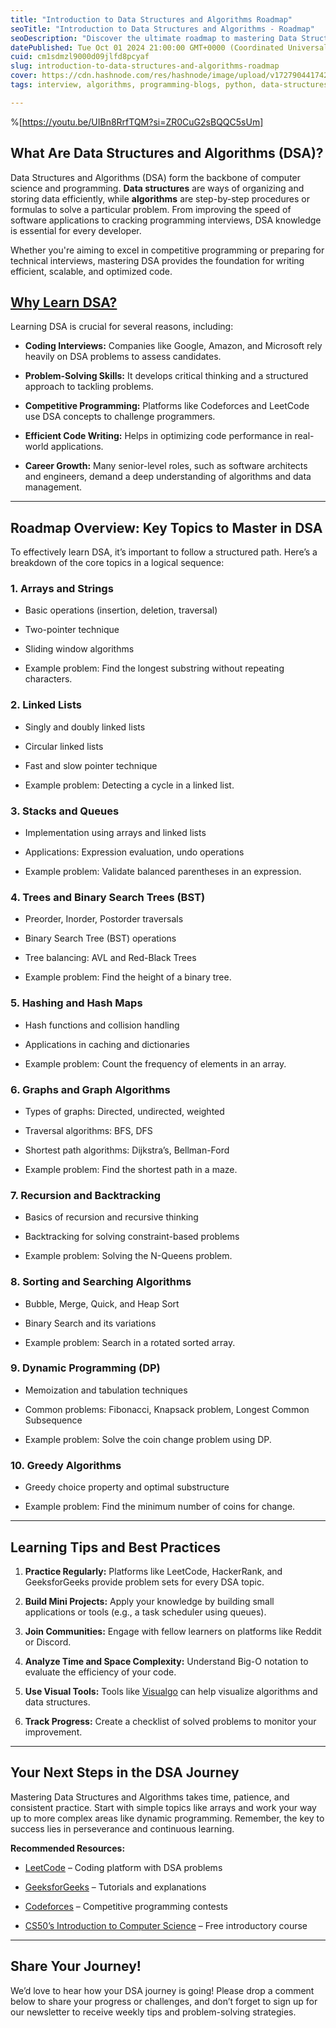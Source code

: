 ```yaml
---
title: "Introduction to Data Structures and Algorithms Roadmap"
seoTitle: "Introduction to Data Structures and Algorithms - Roadmap"
seoDescription: "Discover the ultimate roadmap to mastering Data Structures and Algorithms (DSA). Learn key concepts, essential topics, practical applications, and tips for"
datePublished: Tue Oct 01 2024 21:00:00 GMT+0000 (Coordinated Universal Time)
cuid: cm1sdmzl9000d09jlfd8pcyaf
slug: introduction-to-data-structures-and-algorithms-roadmap
cover: https://cdn.hashnode.com/res/hashnode/image/upload/v1727904417423/0cddcbbb-7a48-4f41-bcf6-0882a598ac40.png
tags: interview, algorithms, programming-blogs, python, data-structures, python3, coding, roadmap, technical-interview, python-beginner, data-structure-and-algorithms

---
```


%[https://youtu.be/UIBn8RrfTQM?si=ZR0CuG2sBQQC5sUm] 

## **What Are Data Structures and Algorithms (DSA)?**

Data Structures and Algorithms (DSA) form the backbone of computer science and programming. **Data structures** are ways of organizing and storing data efficiently, while **algorithms** are step-by-step procedures or formulas to solve a particular problem. From improving the speed of software applications to cracking programming interviews, DSA knowledge is essential for every developer.

Whether you're aiming to excel in competitive programming or preparing for technical interviews, mastering DSA provides the foundation for writing efficient, scalable, and optimized code.

## [**Why Learn DSA?**](https://www.programiz.com/dsa/why-algorithms#:~:text=Data%20structures%20and%20algorithms)

Learning DSA is crucial for several reasons, including:

* **Coding Interviews:** Companies like Google, Amazon, and Microsoft rely heavily on DSA problems to assess candidates.
    
* **Problem-Solving Skills:** It develops critical thinking and a structured approach to tackling problems.
    
* **Competitive Programming:** Platforms like Codeforces and LeetCode use DSA concepts to challenge programmers.
    
* **Efficient Code Writing:** Helps in optimizing code performance in real-world applications.
    
* **Career Growth:** Many senior-level roles, such as software architects and engineers, demand a deep understanding of algorithms and data management.
    

---

## **Roadmap Overview: Key Topics to Master in DSA**

To effectively learn DSA, it’s important to follow a structured path. Here’s a breakdown of the core topics in a logical sequence:

### **1\. Arrays and Strings**

* Basic operations (insertion, deletion, traversal)
    
* Two-pointer technique
    
* Sliding window algorithms
    
* Example problem: Find the longest substring without repeating characters.
    

### **2\. Linked Lists**

* Singly and doubly linked lists
    
* Circular linked lists
    
* Fast and slow pointer technique
    
* Example problem: Detecting a cycle in a linked list.
    

### **3\. Stacks and Queues**

* Implementation using arrays and linked lists
    
* Applications: Expression evaluation, undo operations
    
* Example problem: Validate balanced parentheses in an expression.
    

### **4\. Trees and Binary Search Trees (BST)**

* Preorder, Inorder, Postorder traversals
    
* Binary Search Tree (BST) operations
    
* Tree balancing: AVL and Red-Black Trees
    
* Example problem: Find the height of a binary tree.
    

### **5\. Hashing and Hash Maps**

* Hash functions and collision handling
    
* Applications in caching and dictionaries
    
* Example problem: Count the frequency of elements in an array.
    

### **6\. Graphs and Graph Algorithms**

* Types of graphs: Directed, undirected, weighted
    
* Traversal algorithms: BFS, DFS
    
* Shortest path algorithms: Dijkstra’s, Bellman-Ford
    
* Example problem: Find the shortest path in a maze.
    

### **7\. Recursion and Backtracking**

* Basics of recursion and recursive thinking
    
* Backtracking for solving constraint-based problems
    
* Example problem: Solving the N-Queens problem.
    

### **8\. Sorting and Searching Algorithms**

* Bubble, Merge, Quick, and Heap Sort
    
* Binary Search and its variations
    
* Example problem: Search in a rotated sorted array.
    

### **9\. Dynamic Programming (DP)**

* Memoization and tabulation techniques
    
* Common problems: Fibonacci, Knapsack problem, Longest Common Subsequence
    
* Example problem: Solve the coin change problem using DP.
    

### **10\. Greedy Algorithms**

* Greedy choice property and optimal substructure
    
* Example problem: Find the minimum number of coins for change.
    

---

## **Learning Tips and Best Practices**

1. **Practice Regularly:** Platforms like LeetCode, HackerRank, and GeeksforGeeks provide problem sets for every DSA topic.
    
2. **Build Mini Projects:** Apply your knowledge by building small applications or tools (e.g., a task scheduler using queues).
    
3. **Join Communities:** Engage with fellow learners on platforms like Reddit or Discord.
    
4. **Analyze Time and Space Complexity:** Understand Big-O notation to evaluate the efficiency of your code.
    
5. **Use Visual Tools:** Tools like [Visualgo](https://visualgo.net/en) can help visualize algorithms and data structures.
    
6. **Track Progress:** Create a checklist of solved problems to monitor your improvement.
    

---

## **Your Next Steps in the DSA Journey**

Mastering Data Structures and Algorithms takes time, patience, and consistent practice. Start with simple topics like arrays and work your way up to more complex areas like dynamic programming. Remember, the key to success lies in perseverance and continuous learning.

**Recommended Resources:**

* [LeetCode](https://leetcode.com/) – Coding platform with DSA problems
    
* [GeeksforGeeks](https://www.geeksforgeeks.org/) – Tutorials and explanations
    
* [Codeforces](https://codeforces.com/) – Competitive programming contests
    
* [CS50’s Introduction to Computer Science](https://cs50.harvard.edu/x/) – Free introductory course
    

---

## **Share Your Journey!**

We’d love to hear how your DSA journey is going! Please drop a comment below to share your progress or challenges, and don’t forget to sign up for our newsletter to receive weekly tips and problem-solving strategies.